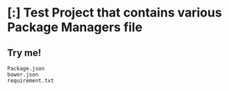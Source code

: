 # [:] Test Project that contains various Package Managers file



## Try me!


```
Package.json
bower.json
requirement.txt
```
